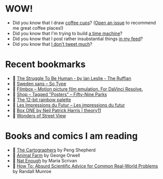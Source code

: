 # WOW!

- Did you know that I draw [coffee cups](https://papercups.mamuso.net/)? ([Open an issue](https://github.com/mamuso/papercups/issues) to recommend me great coffee places!)
- Did you know that I'm trying to build [a time machine](https://github.com/mamuso/fluxcapacitor)?
- Did you know that I post rather insubstantial things [in my feed](https://feed.mamuso.net/)?
- Did you know that [I don't tweet much](https://twitter.com/mamuso)?

# Recent bookmarks

- 👀 [The Struggle To Be Human - by Ian Leslie - The Ruffian](https://ianleslie.substack.com/p/the-struggle-to-be-human)
- 👀 [Sweden sans – So Type](https://so-type.com/custom/sweden-sans/)
- 👀 [Filmbox – Motion picture film emulation. For DaVinci Resolve.](https://videovillage.co/filmbox/)
- 👀 [Shop – Tagged "Posters" – Fifty-Nine Parks](https://59parks.net/collections/all/posters)
- 👀 [The 12-bit rainbow palette](https://iamkate.com/data/12-bit-rainbow/)
- 👀 [Les Impressions du Futur – Les impressions du futur](https://www.riadsattouf.com/en)
- 👀 [Box ONE by Neil Patrick Harris | theory11](https://store.theory11.com/products/boxone)
- 👀 [Wonders of Street View](https://neal.fun/wonders-of-street-view/)


# Books and comics I am reading

- 📘 [The Cartographers](https://www.goodreads.com/book/show/56224531) by Peng Shepherd
- 📘 [Animal Farm](https://www.goodreads.com/book/show/8349198) by George Orwell
- 📘 [Nat Enough](https://www.goodreads.com/book/show/45714795) by Maria Scrivan
- 📘 [How To: Absurd Scientific Advice for Common Real-World Problems](https://www.goodreads.com/book/show/43851501) by Randall Munroe

